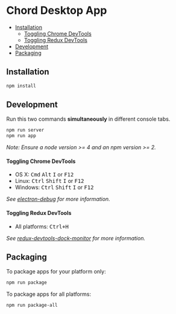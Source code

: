# Chord Desktop App

+ [Installation](#installation)
	+ [Toggling Chrome DevTools](#toggling-chrome-devtools)
	+ [Toggling Redux DevTools](#toggling-redux-devtools)
+ [Development](#development)
+ [Packaging](#packaging)

## Installation

```bash
npm install
```

## Development

Run this two commands __simultaneously__ in different console tabs.

```bash
npm run server
npm run app
```

*Note: Ensure a node version >= 4 and an npm version >= 2.*

#### Toggling Chrome DevTools

- OS X: <kbd>Cmd</kbd> <kbd>Alt</kbd> <kbd>I</kbd> or <kbd>F12</kbd>
- Linux: <kbd>Ctrl</kbd> <kbd>Shift</kbd> <kbd>I</kbd> or <kbd>F12</kbd>
- Windows: <kbd>Ctrl</kbd> <kbd>Shift</kbd> <kbd>I</kbd> or <kbd>F12</kbd>

*See [electron-debug](https://github.com/sindresorhus/electron-debug) for more information.*

#### Toggling Redux DevTools

- All platforms: <kbd>Ctrl+H</kbd>

*See [redux-devtools-dock-monitor](https://github.com/gaearon/redux-devtools-dock-monitor) for more information.*

## Packaging

To package apps for your platform only:

```bash
npm run package
```

To package apps for all platforms:

```bash
npm run package-all
```
